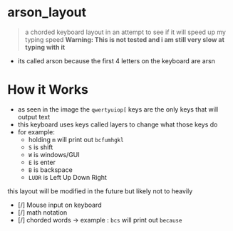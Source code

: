 # arson_layout
> a chorded keyboard layout in an attempt to see if it will speed up my typing speed
> **Warning: This is not tested and i am still very slow at typing with it**

- its called arson because the first 4 letters on the keyboard are arsn
# How it Works 
- as seen in the image the `qwertyuiop[`  keys are the only keys that will output text 
- this keyboard uses keys called layers to change what those keys do 
- for example:
   - holding `m` will print out `bcfumhgkl`
   - `S` is shift 
   - `W` is windows/GUI  
   - `E` is enter 
   - `B` is backspace
   - `LUDR` is Left Up Down Right

this layout will be modified in the future but likely not to heavily
- [/] Mouse input on keyboard
- [/] math notation
- [/] chorded words ->  example : `bcs`  will print out  `because`
 
